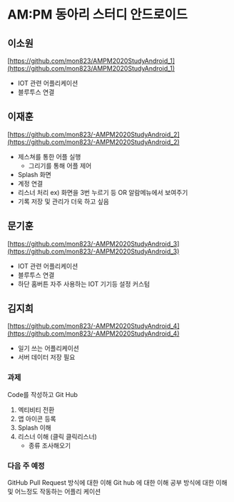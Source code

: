 AM:PM 동아리 스터디 안드로이드
==

## 이소원 
[https://github.com/mon823/AMPM2020StudyAndroid_1](https://github.com/mon823/AMPM2020StudyAndroid_1)
- IOT 관련 어플리케이션
- 블루투스 연결

## 이재훈 
[https://github.com/mon823/-AMPM2020StudyAndroid_2](https://github.com/mon823/-AMPM2020StudyAndroid_2)
- 제스쳐를 통한 어플 실행 
	- 그리기를 통해 어플 제어
- Splash 화면
- 계정 연결
- 리스너 처리 ex) 화면을 3번 누르기 등 OR 알람메뉴에서 보여주기
- 기록 저장 및 관리가 더욱 하고 싶음

## 문기훈
[https://github.com/mon823/-AMPM2020StudyAndroid_3](https://github.com/mon823/-AMPM2020StudyAndroid_3)
- IOT 관련 어플리케이션
- 블루투스 연결
- 하단 홈버튼 자주 사용하는 IOT 기기등 설정 커스텀

## 김지희
[https://github.com/mon823/-AMPM2020StudyAndroid_4](https://github.com/mon823/-AMPM2020StudyAndroid_4)
- 일기 쓰는 어플리케이션
- 서버 데이터 저장 필요


### 과제

Code를 작성하고 Git Hub
1. 엑티비티 전환
2. 앱 아이콘 등록
3. Splash 이해
4. 리스너 이해 (클릭 클릭리스너)
	- 종류 조사해오기 

### 다음 주 예정
GitHub Pull Request 방식에 대한 이해
Git hub 에 대한 이해
공부 방식에 대한 이해 및 어느정도 작동하는 어플리 케이션 